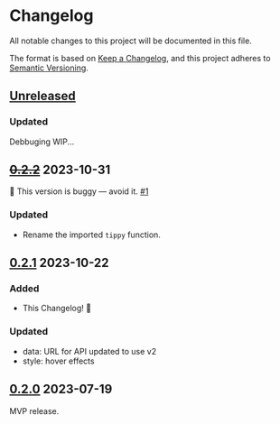 # Changelog

All notable changes to this project will be documented in this file.

The format is based on [Keep a Changelog](https://keepachangelog.com/en/1.0.0/),
and this project adheres to [Semantic Versioning](https://semver.org/spec/v2.0.0.html).


## [Unreleased]

### Updated

Debbuging WIP...


## ~~[0.2.2]~~ 2023-10-31

🐛 This version is buggy — avoid it.
[#1](https://github.com/kglw-dot-net/discourse-plugin-gizzard-setlist/issues/1)

### Updated

* Rename the imported `tippy` function.


## [0.2.1] 2023-10-22

### Added

* This Changelog! 🎉

### Updated

* data: URL for API updated to use v2
* style: hover effects


## [0.2.0] 2023-07-19

MVP release.


[0.2.2]: https://github.com/kglw-dot-net/discourse-plugin-gizzard-setlist/releases/tag/v0.2.2
[0.2.1]: https://github.com/kglw-dot-net/discourse-plugin-gizzard-setlist/releases/tag/v0.2.1
[0.2.0]: https://github.com/kglw-dot-net/discourse-plugin-gizzard-setlist/releases/tag/v0.2.0
[Unreleased]: https://github.com/olivierlacan/keep-a-changelog/compare/v0.2.1...HEAD
